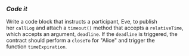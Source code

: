 ### ***Code it***

Write a code block that instructs a participant, Eve, to publish her `callLog` and attach a `timeout()` method that accepts a `relativeTime`, which accepts an argument, `deadline`. If the `deadline` is triggered, the contract should perform a `closeTo` for "Alice" and trigger the function `timeExpiration`.
